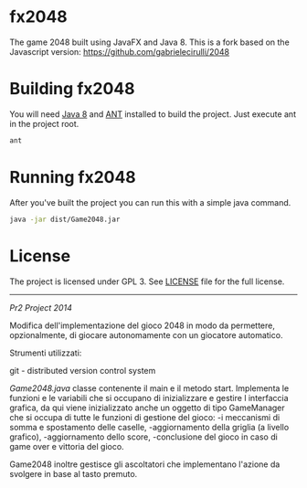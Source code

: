 fx2048
======

The game 2048 built using JavaFX and Java 8. This is a fork based on the
Javascript version: https://github.com/gabrielecirulli/2048

Building fx2048
====================

You will need [Java 8](http://www.oracle.com/technetwork/java/javase/downloads/index.html)
and [ANT](http://ant.apache.org/) installed to build the project. Just
execute ant in the project root.

```bash
ant
```

Running fx2048
===================

After you've built the project you can run this with a simple java command.

```bash
java -jar dist/Game2048.jar
```

License
===================

The project is licensed under GPL 3. See [LICENSE](https://raw.githubusercontent.com/brunoborges/fx2048/master/LICENSE)
file for the full license.


**********************************************************************************

*Pr2 Project 2014*

Modifica dell'implementazione del gioco 2048 in modo da permettere, opzionalmente, di giocare autonomamente con un giocatore automatico. 



Strumenti utilizzati:

git - distributed version control system


*Game2048.java*
classe contenente il main e il metodo start.
Implementa le funzioni e le variabili che si occupano di inizializzare e gestire l interfaccia grafica,
da qui viene inizializzato anche un oggetto di tipo GameManager che si occupa di tutte le funzioni di gestione del gioco: 
-i meccanismi di somma e spostamento delle caselle, 
-aggiornamento della griglia (a livello grafico), 
-aggiornamento dello score, 
-conclusione del gioco in caso di game over e vittoria del gioco.

Game2048 inoltre gestisce gli ascoltatori che implementano l'azione da svolgere in base al tasto premuto.












